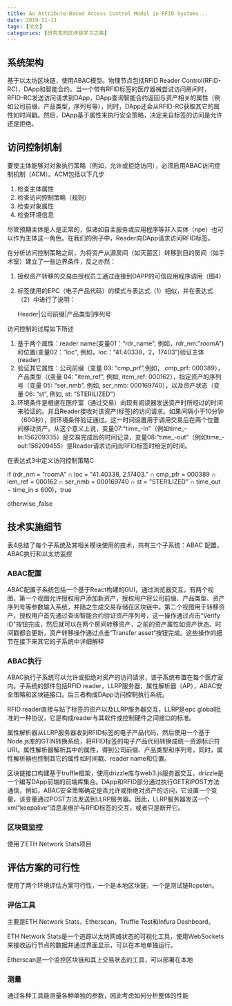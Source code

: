 ```yaml
---
title: An Attribute-Based Access Control Model in RFID Systems...
date: 2019-11-11
tags: [论文]
categories: [研究生的区块链学习之路]
---
```




## 系统架构

基于以太坊区块链，使用ABAC模型。物理节点包括RFID Reader Control(RFID-RC)，DApp和智能合约。当一个带有RFID标签的医疗器械尝试访问房间时，RFID-RC发送访问请求到DApp，DApp查询智能合约返回与资产相关的属性（例如公司前缀，产品类型，序列号等），同时，DApp还会从RFID-RC获取其它的属性如时间戳。然后，DApp基于属性来执行安全策略，决定来自标签的访问是允许还是拒绝。

## 访问控制机制

要使主体能够对对象执行策略（例如，允许或拒绝访问），必须启用ABAC访问控制机制（ACM）。ACM包括以下几步

1. 检查主体属性
2. 检查访问控制策略（规则）
3. 检查对象属性
4. 检查环境信息

尽管预期主体是人是正常的，但诸如自主服务或应用程序等非人实体（npe）也可以作为主体这一角色。在我们的例子中，Reader向DApp请求访问RFID标签。

在分析访问控制策略之前，为将资产从源房间（如灭菌区）转移到目的房间（如手术室）建立了一些边界条件，反之亦然：

1. 授权资产转移的交易由授权员工通过连接到DAPP的可信应用程序调用（图4）

2. 标签使用的EPC（电子产品代码）的模式与表达式（1）相似，并在表达式（2）中进行了说明：

   Header|公司前缀|产品类型|序列号

访问控制的过程如下所述

1. 基于两个属性：reader name(变量01：“rdr_name", 例如，rdr_nm:"roomA")和位置(变量02：”loc", 例如，loc：“41.40338，2，17403”)验证主体(reader)
2. 验证其它属性：公司前缀（变量 03: “cmp_prf”,例如， cmp_prf: 000389），产品类型（(变量 04: "item_ref", 例如, item_ref: 000162），指定资产的序列号（变量 05: “ser_nmb”, 例如, ser_nmb: 000169740），以及资产状态（变量 06: “st”, 例如, st: “STERILIZED”）
3. 环境条件是根据在医疗室（通过交易）向现有阅读器发送资产时所经过的时间来验证的。并且Reader接收对该资产(标签)的访问请求。如果间隔小于10分钟（600秒），则环境条件验证通过。这一时间设置用于调用交易后在两个位置间移动资产。从这个意义上说，变量07:“time_-In”（例如time_-In:156209335）是交易完成后的时间记录，变量08:“time_-out”（例如time_-out:156209455）是Reader请求访问此RFID标签时给定的时间。

在表达式3中定义访问控制策略C

if  (rdr_nm = "roomA" ∩ loc = "41.40338, 2.17403." ∩ cmp_pfr = 000389 ∩ iem_ref = 000162 ∩ ser_nmb = 000169740 ∩ st = "STERILIZED" ∩ time_out − time_in ≤ 600)，true

otherwise ,false

## 技术实施细节

表4总结了每个子系统及其相关模块使用的技术，共有三个子系统：ABAC 配置，ABAC执行和以太坊监控

### ABAC配置

ABAC配置子系统包括一个基于React构建的GUI，通过浏览器交互，有两个视图，第一个视图允许授权用户添加新资产，授权用户将公司前缀、产品类型、资产序列号等参数输入系统，并随之生成交易存储在区块链中。第二个视图用于转移资产，授权用户首先通过查询智能合约验证资产序列号，这一操作通过点击“Verify iD"按钮完成，然后就可以在两个房间转移资产，之前的资产属性如资产状态、时间戳都会更新，资产转移操作通过点击”Transfer asset“按钮完成。这些操作的细节在接下来其它的子系统中详细解释

### ABAC执行

ABAC执行子系统可以允许或拒绝对资产的访问请求，该子系统布置在每个医疗室内。子系统的部件包括RFID reader，LLRP服务器，属性解析器（AP），ABAC安全策略和区块链接口。后三者构成DApp访问控制执行系统。

RFID reader直接与贴了标签的资产以及LLRP服务器交互，LLRP是epc global批准的一种协议，它是构成reader与其软件或控制硬件之间接口的标准。

属性解析器从LLRP服务器收到RFID标签的电子产品代码，然后使用一个基于Node.js库的GTIN转换系统，将RFID标签的电子产品代码转换成统一资源标识符URI。属性解析器解析其中的属性，得到公司前缀、产品类型和序列号，同时，属性解析器也控制其它的属性如时间戳、reader name和位置。

区块链接口构建基于truffle框架，使用drizzle库与web3.js服务器交互，drizzle是一个编写DApp前端的前端库集合。DApp和RFID部分通过执行GET和POST方法通信，例如，ABAC安全策略确定是否允许或拒绝对资产的访问，它设置一个变量，该变量通过POST方法发送到LLRP服务器。因此，LLRP服务器发送一个xml“keepalive”消息来维护与RFID标签的交互，或者只是断开它。

### 区块链监控

使用了ETH Network Stats项目

## 评估方案的可行性

使用了两个环境评估方案可行性，一个是本地区块链，一个是测试链Ropsten。

### 评估工具

主要是ETH Network Stats，Etherscan，Truffle Test和Infura Dashboard。

ETH Network Stats是一个追踪以太坊网络状态的可视化工具，使用WebSockets来接收运行节点的数据并通过界面显示，可以在本地单独运行。

Etherscan是一个监控区块链和其上交易状态的工具，可以部署在本地

### 测量

通过各种工具能测量各种单独的参数，因此考虑如何分析整体的性能

